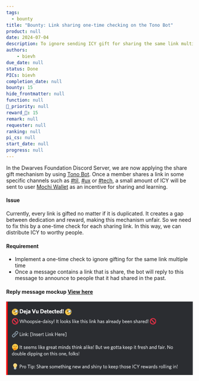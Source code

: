 ```yaml
---
tags: 
  - bounty
title: "Bounty: Link sharing one-time checking on the Tono Bot"
product: null
date: 2024-07-04
description: To ignore sending ICY gift for sharing the same link multiple time.
authors: 
    - bievh
due_date: null
status: Done
PICs: bievh
completion_date: null
bounty: 15
hide_frontmatter: null
function: null
🔺_priority: null
reward_🧊: 15
remark: null
requester: null
ranking: null
pi_cs: null
start_date: null
progress: null
---
```


In the Dwarves Foundation Discord Server, we are now applying the share gift mechanism by using [Tono Bot](). Once a member shares a link in some specific channels such as [#til](https://discord.com/channels/462663954813157376/1001883339046797342), [#ux](https://discord.com/channels/462663954813157376/1241262109577449472) or [#tech](https://discord.com/channels/462663954813157376/810481888619135046), a small amount of ICY will be sent to user [Mochi Wallet](https://mochi.gg/) as an incentive for sharing and learning. 

#### Issue
Currently, every link is gifted no matter if it is duplicated. It creates a gap between dedication and reward, making this mechanism unfair. So we need to fix this by a one-time check for each sharing link. In this way, we can distribute ICY to worthy people.

#### Requirement 
- Implement a one-time check to ignore gifting for the same link multiple time
- Once a message contains a link that is share, the bot will reply to this message to announce to people that it had shared in the past.

#### Reply message mockup [View here](https://share.discohook.app/go/21tqsr7x)
![](./assets/dejavu.png)
